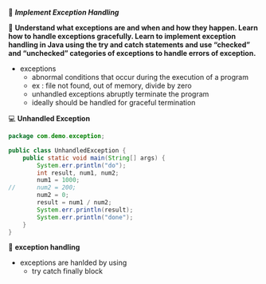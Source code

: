 :beginner: _**Implement Exception Handling**_  


:dart: **Understand what exceptions are and when and how they happen. Learn how to handle exceptions gracefully. Learn to implement exception handling in Java using the try and catch statements and use “checked” and “unchecked” categories of exceptions to handle errors of exception.**  

- exceptions
  - abnormal conditions that occur during the execution of a program
  - ex : file not found, out of memory, divide by zero
  - unhandled exceptions abruptly terminate the program
  - ideally should be handled for graceful termination

:computer: **Unhandled Exception**  
```java
package com.demo.exception;

public class UnhandledException {
	public static void main(String[] args) {
		System.err.println("do");
		int result, num1, num2;
		num1 = 1000;
//		num2 = 200;
		num2 = 0;
		result = num1 / num2;
		System.err.println(result);
		System.err.println("done");
	}
}

```
:key: **exception handling**

- exceptions are hanlded by using 
  - try catch finally block

